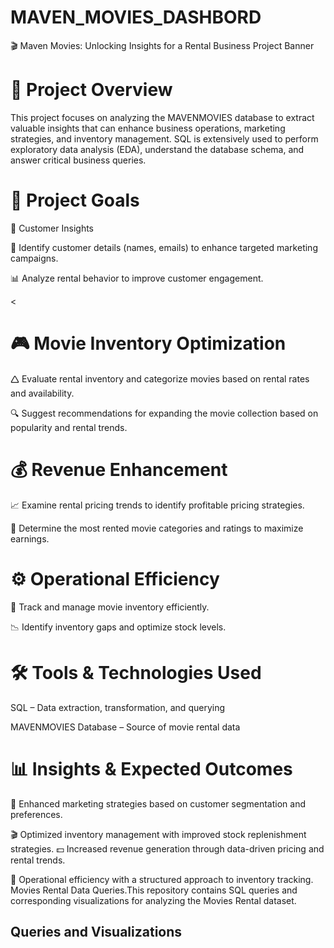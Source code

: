 # MAVEN_MOVIES_DASHBORD

🎬 Maven Movies: Unlocking Insights for a Rental Business
Project Banner

<H1>📌 Project Overview</H1> 

This project focuses on analyzing the MAVENMOVIES database to extract valuable insights that can enhance business operations, marketing strategies, and inventory management.
SQL is extensively used to perform exploratory data analysis (EDA), understand the database schema, and answer critical business queries.

<H1>🎯 Project Goals</H1>

<H>🛒 Customer Insights </H>

📌 Identify customer details (names, emails) to enhance targeted marketing campaigns.

📊 Analyze rental behavior to improve customer engagement.

<<H1>🎮 Movie Inventory Optimization</H1>
🛆 Evaluate rental inventory and categorize movies based on rental rates and availability.

🔍 Suggest recommendations for expanding the movie collection based on popularity and rental trends.

<H1>💰 Revenue Enhancement</H1>
📈 Examine rental pricing trends to identify profitable pricing strategies.

🎥 Determine the most rented movie categories and ratings to maximize earnings.

<H1>⚙️ Operational Efficiency</H1>
📌 Track and manage movie inventory efficiently.

📉 Identify inventory gaps and optimize stock levels.

<H1>🛠️ Tools & Technologies Used</H1>
SQL – Data extraction, transformation, and querying

MAVENMOVIES Database – Source of movie rental data

<H1>📊 Insights & Expected Outcomes</H1>
📢 Enhanced marketing strategies based on customer segmentation and preferences.

🎬 Optimized inventory management with improved stock replenishment strategies.
💵 Increased revenue generation through data-driven pricing and rental trends.


📌 Operational efficiency with a structured approach to inventory tracking.
Movies Rental Data Queries.This repository contains SQL queries and corresponding visualizations for analyzing the Movies Rental dataset.

<H2>Queries and Visualizations</H2>
